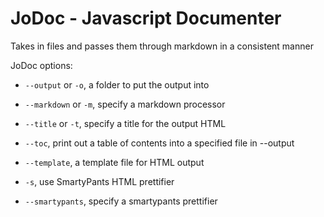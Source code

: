 JoDoc - Javascript Documenter
===

Takes in files and passes them through markdown in a consistent manner

JoDoc options:

* `--output` or `-o`, a folder to put the output into

* `--markdown` or `-m`, specify a markdown processor

* `--title` or `-t`, specify a title for the output HTML

* `--toc`, print out a table of contents into a specified file in --output

* `--template`, a template file for HTML output

* `-s`, use SmartyPants HTML prettifier

* `--smartypants`, specify a smartypants prettifier

